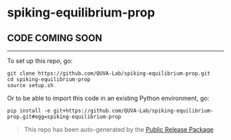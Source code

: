 
# spiking-equilibrium-prop


## CODE COMING SOON


--------

To set up this repo, go:

```
git clone https://github.com/QUVA-Lab/spiking-equilibrium-prop.git
cd spiking-equilibrium-prop
source setup.sh
```

Or to be able to import this code in an existing Python environment, go:

```
pip install -e git+https://github.com/QUVA-Lab/spiking-equilibrium-prop.git#egg=spiking-equilibrium-prop
```

> This repo has been auto-generated by the [Public Release Package](https://github.com/petered/public-release)
